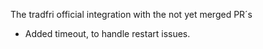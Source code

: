 The tradfri official integration with the not yet merged PR´s

- Added timeout, to handle restart issues.
